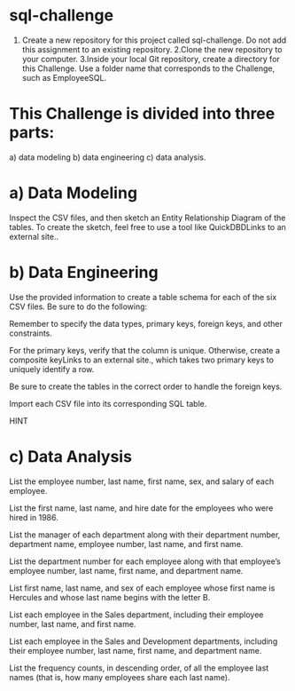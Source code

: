 # sql-challenge
1. Create a new repository for this project called sql-challenge. Do not add this assignment to an existing repository.
2.Clone the new repository to your computer.
3.Inside your local Git repository, create a directory for this Challenge. Use a folder name that corresponds to the Challenge, such as EmployeeSQL.

# This Challenge is divided into three parts: 
a) data modeling
b) data engineering
c) data analysis.

# a) Data Modeling
Inspect the CSV files, and then sketch an Entity Relationship Diagram of the tables. To create the sketch, feel free to use a tool like QuickDBDLinks to an external site..

# b) Data Engineering
Use the provided information to create a table schema for each of the six CSV files. Be sure to do the following:

Remember to specify the data types, primary keys, foreign keys, and other constraints.

For the primary keys, verify that the column is unique. Otherwise, create a composite keyLinks to an external site., which takes two primary keys to uniquely identify a row.

Be sure to create the tables in the correct order to handle the foreign keys.

Import each CSV file into its corresponding SQL table.

HINT
# c) Data Analysis
List the employee number, last name, first name, sex, and salary of each employee.

List the first name, last name, and hire date for the employees who were hired in 1986.

List the manager of each department along with their department number, department name, employee number, last name, and first name.

List the department number for each employee along with that employee’s employee number, last name, first name, and department name.

List first name, last name, and sex of each employee whose first name is Hercules and whose last name begins with the letter B.

List each employee in the Sales department, including their employee number, last name, and first name.

List each employee in the Sales and Development departments, including their employee number, last name, first name, and department name.

List the frequency counts, in descending order, of all the employee last names (that is, how many employees share each last name).
